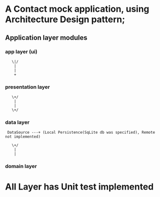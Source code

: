 # A Contact mock application, using Architecture Design pattern;
## Application layer modules

### app layer (ui)
       \|/
        |
        |
        +
### presentation layer
       \+/
        |
        |
       \+/
### data layer
```
 DataSource ---+ (Local Persistence(SqLite db was specified), Remote not implemented)
```
       \+/
        |
        |
### domain layer


# All Layer has Unit test implemented

